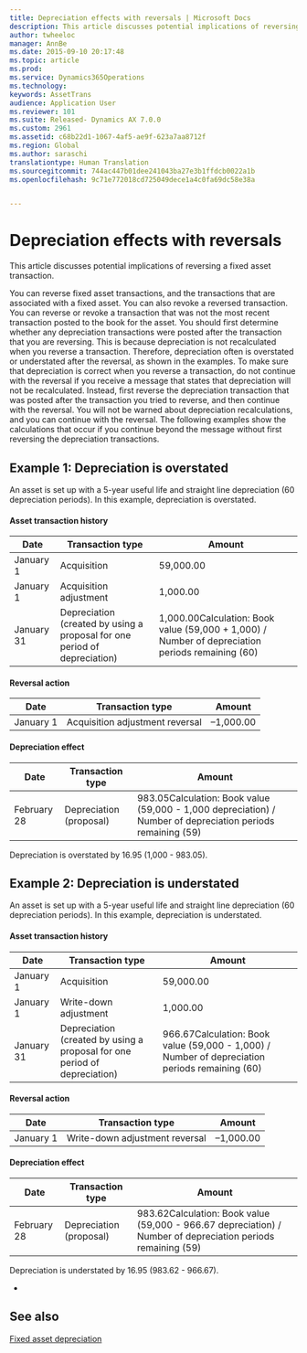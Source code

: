 ```yaml
---
title: Depreciation effects with reversals | Microsoft Docs
description: This article discusses potential implications of reversing a fixed asset transaction.
author: twheeloc
manager: AnnBe
ms.date: 2015-09-10 20:17:48
ms.topic: article
ms.prod: 
ms.service: Dynamics365Operations
ms.technology: 
keywords: AssetTrans
audience: Application User
ms.reviewer: 101
ms.suite: Released- Dynamics AX 7.0.0
ms.custom: 2961
ms.assetid: c68b22d1-1067-4af5-ae9f-623a7aa8712f
ms.region: Global
ms.author: saraschi
translationtype: Human Translation
ms.sourcegitcommit: 744ac447b01dee241043ba27e3b1ffdcb0022a1b
ms.openlocfilehash: 9c71e772018cd725049dece1a4c0fa69dc58e38a


---
```


# <a name="depreciation-effects-with-reversals"></a>Depreciation effects with reversals

This article discusses potential implications of reversing a fixed asset transaction. 

You can reverse fixed asset transactions, and the transactions that are associated with a fixed asset. You can also revoke a reversed transaction. You can reverse or revoke a transaction that was not the most recent transaction posted to the book for the asset. You should first determine whether any depreciation transactions were posted after the transaction that you are reversing. This is because depreciation is not recalculated when you reverse a transaction. Therefore, depreciation often is overstated or understated after the reversal, as shown in the examples. To make sure that depreciation is correct when you reverse a transaction, do not continue with the reversal if you receive a message that states that depreciation will not be recalculated. Instead, first reverse the depreciation transaction that was posted after the transaction you tried to reverse, and then continue with the reversal. You will not be warned about depreciation recalculations, and you can continue with the reversal. The following examples show the calculations that occur if you continue beyond the message without first reversing the depreciation transactions.

## <a name="example-1-depreciation-is-overstated"></a>Example 1: Depreciation is overstated
An asset is set up with a 5-year useful life and straight line depreciation (60 depreciation periods). In this example, depreciation is overstated.
#### <a name="asset-transaction-history"></a>Asset transaction history

| Date       | Transaction type                                                          | Amount                                                                                           |
|------------|---------------------------------------------------------------------------|--------------------------------------------------------------------------------------------------|
| January 1  | Acquisition                                                               | 59,000.00                                                                                        |
| January 1  | Acquisition adjustment                                                    | 1,000.00                                                                                         |
| January 31 | Depreciation (created by using a proposal for one period of depreciation) | 1,000.00Calculation: Book value (59,000 + 1,000) / Number of depreciation periods remaining (60) |

#### <a name="reversal-action"></a>Reversal action

| Date      | Transaction type                | Amount    |
|-----------|---------------------------------|-----------|
| January 1 | Acquisition adjustment reversal | –1,000.00 |

#### <a name="depreciation-effect"></a>Depreciation effect

| Date        | Transaction type        | Amount                                                                                                      |
|-------------|-------------------------|-------------------------------------------------------------------------------------------------------------|
| February 28 | Depreciation (proposal) | 983.05Calculation: Book value (59,000 - 1,000 depreciation) / Number of depreciation periods remaining (59) |

Depreciation is overstated by 16.95 (1,000 - 983.05).

## <a name="example-2-depreciation-is-understated"></a>Example 2: Depreciation is understated
An asset is set up with a 5-year useful life and straight line depreciation (60 depreciation periods). In this example, depreciation is understated.
#### <a name="asset-transaction-history"></a>Asset transaction history

| Date       | Transaction type                                                          | Amount                                                                                         |
|------------|---------------------------------------------------------------------------|------------------------------------------------------------------------------------------------|
| January 1  | Acquisition                                                               | 59,000.00                                                                                      |
| January 1  | Write-down adjustment                                                     | 1,000.00                                                                                       |
| January 31 | Depreciation (created by using a proposal for one period of depreciation) | 966.67Calculation: Book value (59,000 - 1,000) / Number of depreciation periods remaining (60) |

#### <a name="reversal-action"></a>Reversal action

| Date      | Transaction type               | Amount    |
|-----------|--------------------------------|-----------|
| January 1 | Write-down adjustment reversal | –1,000.00 |

#### <a name="depreciation-effect"></a>Depreciation effect

| Date        | Transaction type        | Amount                                                                                                       |
|-------------|-------------------------|--------------------------------------------------------------------------------------------------------------|
| February 28 | Depreciation (proposal) | 983.62Calculation: Book value (59,000 - 966.67 depreciation) / Number of depreciation periods remaining (59) |

Depreciation is understated by 16.95 (983.62 - 966.67).

 
-



<a name="see-also"></a>See also
--------

[Fixed asset depreciation](https://docs.microsoft.com/en-us/dynamics365/operations/financials/fixed-assets/fixed-asset-depreciation)




<!--HONumber=Feb17_HO3-->


